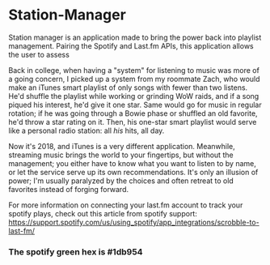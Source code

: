# Station-Manager

Station manager is an application made to bring the power back into playlist management. Pairing the Spotify and Last.fm APIs, this application allows the user to assess

Back in college, when having a "system" for listening to music was more of a going concern, I picked up a system from my roommate Zach, who would make an iTunes smart playlist of only songs with fewer than two listens. He'd shuffle the playlist while working or grinding WoW raids, and if a song piqued his interest, he'd give it one star. Same would go for music in regular rotation; if he was going through a Bowie phase or shuffled an old favorite, he'd throw a star rating on it. Then, his one-star smart playlist would serve like a personal radio station: all *his* hits, all day.

Now it's 2018, and iTunes is a very different application. Meanwhile, streaming music brings the world to your fingertips, but without the management; you either have to know what you want to listen to by name, or let the service serve up its own recommendations. It's only an illusion of power; I'm usually paralyzed by the choices and often retreat to old favorites instead of forging forward.

For more information on connecting your last.fm account to track your spotify plays, check out this article from spotify support: https://support.spotify.com/us/using_spotify/app_integrations/scrobble-to-last-fm/

### The spotify green hex is #1db954

